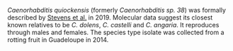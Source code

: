 _Caenorhabditis quiockensis_ (formerly _Caenorhabditis sp. 38_) was formally described by [Stevens et al.](https://pubmed.ncbi.nlm.nih.gov/31007946/) in 2019.  Molecular data suggest its closest known relatives to be _C. dolens_, _C. castelli_ and _C. angaria_. It reproduces through males and females. The species type isolate was collected from a rotting fruit in Guadeloupe in 2014.
